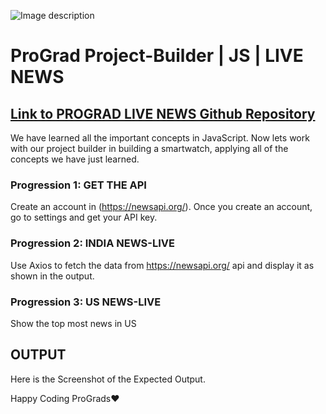 ![Image description](https://i1.faceprep.in/ProGrad/prograd-logo.png)

# ProGrad Project-Builder | JS | LIVE NEWS

## [Link to PROGRAD LIVE NEWS Github Repository](https://github.com/prograd-org/lab-js-live-news)

We have learned all the important concepts in JavaScript. Now lets work with our project builder in building a smartwatch, applying all of the concepts we have just learned.

### Progression 1: GET THE API

Create an account in (https://newsapi.org/). Once you create an account, go to settings and get your API key.

### Progression 2: INDIA NEWS-LIVE

Use Axios to fetch the data from https://newsapi.org/ api and display it as shown in the output.

### Progression 3: US NEWS-LIVE

Show the top most news in US

## OUTPUT

Here is the Screenshot of the Expected Output.

Happy Coding ProGrads❤️
